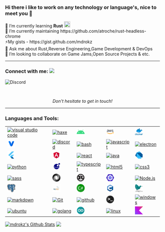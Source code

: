 ### Hi there i like to work on any technology or language's, nice to meet you 👋

<!--
**mdrokz/mdrokz** is a ✨ _special_ ✨ repository because its `README.md` (this file) appears on your GitHub profile.

Here are some ideas to get you started:

- 🔭 I’m currently working on ...
- 🌱 I’m currently learning ...
- 👯 I’m looking to collaborate on ...
- 🤔 I’m looking for help with ...
- 💬 Ask me about ...
- 📫 How to reach me: ...
- 😄 Pronouns: ...
- ⚡ Fun fact: ...
-->

<div>🌱 I’m currently learning <strong>Rust</strong> <img width="20" height="20" src="https://simpleicons.org/icons/rust.svg"/></div>

<div>🔭 I’m currently maintaining https://github.com/atroche/rust-headless-chrome</div>

<div>⚡My gists - https://gist.github.com/mdrokz

<div>💬 Ask me about Rust,Reverse Engineering,Game Development & DevOps</div>
    
<div>👯 I’m looking to collaborate on Game Jams,Open Source Projects & etc.</div>
    
    
---

### Connect with me: <img src="https://media.giphy.com/media/LnQjpWaON8nhr21vNW/giphy.gif" height="32">
![Discord](https://discord.c99.nl/widget/theme-1/248186636381192193.png)

<br />

<p align=center>
<em>Don't hesitate to get in touch!</em>
</p>

---

### Languages and Tools:

<table>
<tr>
<td>
<a href="https://code.visualstudio.com/">
    <img style="width: 26px;
    height: 26px;
    text-decoration: none;" alt="visual studio code" src="https://img.icons8.com/fluent/240/000000/visual-studio-code-2019.png" />
  </a>
  </td>
  <td>
  <a href="https://haxe.org">
    <img style="width: 26px;
    height: 26px;
    text-decoration: none;" alt="haxe" src="https://yal.cc/wp-content/uploads/2013/03/haxe.png" />
  </a>
  </td>
  <td>
  <a href="https://developer.android.com">
    <img style="width: 26px;
    height: 26px;
    text-decoration: none;" alt="android" src="https://raw.githubusercontent.com/github/explore/80688e429a7d4ef2fca1e82350fe8e3517d3494d/topics/android/android.png" />
  </a>
  </td>
  <td>
  <a href="https://aws.amazon.com">
    <img style="width: 26px;
    height: 26px;
    text-decoration: none;" alt="aws" src="https://raw.githubusercontent.com/github/explore/80688e429a7d4ef2fca1e82350fe8e3517d3494d/topics/aws/aws.png" />
  </a>
  </td>
  <td>
  <a href="https://www.docker.com">
    <img style="width: 26px;
    height: 26px;
    text-decoration: none;" alt="docker" src="https://raw.githubusercontent.com/github/explore/80688e429a7d4ef2fca1e82350fe8e3517d3494d/topics/docker/docker.png" />
  </a>
  </td>
</tr>
<tr>
<td>
<a href="https://www.vagrantup.com">
    <img style="width: 26px;
    height: 26px;
    text-decoration: none;" alt="vagrant" src="https://raw.githubusercontent.com/github/explore/80688e429a7d4ef2fca1e82350fe8e3517d3494d/topics/vagrant/vagrant.png" />
  </a>
  </td>
  <td>
  <a href="https://discordapp.com/">
    <img style="width: 26px;
    height: 26px;
    text-decoration: none;" alt="discord" src="https://img.icons8.com/color/240/000000/discord.png" />
  </a>
  </td>
  <td>
  <a href="https://en.wikipedia.org/wiki/Bash_%28Unix_shell%29">
    <img style="width: 26px;
    height: 26px;
    text-decoration: none;" alt="bash" src="https://img.icons8.com/plasticine/100/000000/bash.png" />
  </a>
  </td>
  <td>
  <a href="https://developer.mozilla.org/en-US/docs/Web/JavaScript">
  <img style="width: 26px;
    height: 26px;
    text-decoration: none;" alt="javascript" src="https://img.icons8.com/color/240/000000/javascript.png"/>
  <a/>
  </td>
  <td>
<a href="https://www.electronjs.org">
<img style="width: 26px;
    height: 26px;
    text-decoration: none;" alt="electron" src="https://www.electronjs.org/assets/img/logo.svg" />
</a>
</td>
</tr>
<tr>
<td>
<a href="https://flutter.dev">
<img style="width: 26px;
    height: 26px;
    text-decoration: none;" alt="flutter" src="https://raw.githubusercontent.com/github/explore/80688e429a7d4ef2fca1e82350fe8e3517d3494d/topics/flutter/flutter.png" />
</a>
</td> 
<td>
<a href="https://angular.io">  
<img style="width: 26px;
    height: 26px;
    text-decoration: none;" alt="angular" src="https://raw.githubusercontent.com/github/explore/80688e429a7d4ef2fca1e82350fe8e3517d3494d/topics/angular/angular.png" />
</a>
</td>
<td>
<a href="https://reactnative.dev">
<img style="width: 26px;
    height: 26px;
    text-decoration: none;" alt="react" src="https://img.icons8.com/color/240/000000/react-native.png" />
</a>
</td>
<td>
<a href="https://docs.oracle.com/en/java/">
<img style="width: 26px;
    height: 26px;
    text-decoration: none;" alt="java" src="https://img.icons8.com/color/240/000000/java-coffee-cup-logo.png">
</a>
</td>
<td>
<a href="https://dart.dev">
<img style="width: 26px;
    height: 26px;
    text-decoration: none;" alt="dart"  src="https://raw.githubusercontent.com/github/explore/80688e429a7d4ef2fca1e82350fe8e3517d3494d/topics/dart/dart.png">
</a>
</td>
</tr>
<tr>
<td>
    <a href="https://www.python.org/">
    <img style="width: 26px;
        height: 26px;
        text-decoration: none;" alt="python" src="https://img.icons8.com/color/240/000000/python.png">
    </a>
</td>
<td>
    <a href="https://www.lua.org/about.html">
    <img style="width: 26px;
        height: 26px;
        text-decoration: none;" alt="json" src="https://raw.githubusercontent.com/github/explore/80688e429a7d4ef2fca1e82350fe8e3517d3494d/topics/lua/lua.png">
    </a>
</td>
<td>
    <a href="https://www.typescriptlang.org/">
    <img style="width: 26px;
        height: 26px;
        text-decoration: none;" alt="typescript" src="https://img.icons8.com/color/240/000000/typescript.png">
    </a>
</td>
<td>
    <a href="https://developer.mozilla.org/en-US/docs/Web/HTML">
    <img style="width: 26px;
        height: 26px;
        text-decoration: none;" alt="html5" src="https://img.icons8.com/color/240/000000/html-5.png">
    </a>
</td>
<td>
    <a href="https://developer.mozilla.org/en-US/docs/Web/CSS">
    <img style="width: 26px;
        height: 26px;
        text-decoration: none;" alt="css3" src="https://img.icons8.com/color/240/000000/css3.png">
    </a>
</td>
</tr>
<tr>
<td>
    <a href="https://sass-lang.com/">
    <img style="width: 26px;
        height: 26px;
        text-decoration: none;" alt="sass" src="https://img.icons8.com/color/240/000000/sass.png">
    </a>
</td>
<td>
    <a href="https://www.json.org/json-en.html">
    <img style="width: 26px;
        height: 26px;
        text-decoration: none;" alt="json" src="https://raw.githubusercontent.com/github/explore/80688e429a7d4ef2fca1e82350fe8e3517d3494d/topics/json/json.png">
    </a>
</td>
<td>
    <a class="https://www.rust-lang.org">
    <img style="width: 26px;
        height: 26px;
        text-decoration: none;" alt="json" src="https://raw.githubusercontent.com/github/explore/80688e429a7d4ef2fca1e82350fe8e3517d3494d/topics/rust/rust.png">
    </a>
</td>
<td>
    <a href="https://eslint.org/">
    <img style="width: 26px;
        height: 26px;
        text-decoration: none;" alt="eslint" src="https://raw.githubusercontent.com/github/explore/80688e429a7d4ef2fca1e82350fe8e3517d3494d/topics/eslint/eslint.png">
    </a>
</td>
<td>
    <a href="https://nodejs.org/en/">
    <img style="width: 26px;
        height: 26px;
        text-decoration: none;" alt="Node.js" src="https://img.icons8.com/color/240/000000/nodejs.png">
    </a>
</td>
</tr>
<tr>
<td>
    <a href="https://www.postgresql.org">
    <img style="width: 26px;
        height: 26px;
        text-decoration: none;" alt="Postgresql" src="https://raw.githubusercontent.com/github/explore/80688e429a7d4ef2fca1e82350fe8e3517d3494d/topics/postgresql/postgresql.png">
    </a>
</td>
<td>
    <a href="https://dev.mysql.com/">
    <img style="width: 26px;
        height: 26px;
        text-decoration: none;" alt="MySQL" src="https://raw.githubusercontent.com/github/explore/80688e429a7d4ef2fca1e82350fe8e3517d3494d/topics/mysql/mysql.png">
    </a>
</td>
<td>
    <a href="https://dotnet.microsoft.com/languages/csharp">
    <img style="width: 26px;
        height: 26px;
        text-decoration: none;" alt="C#" src="https://raw.githubusercontent.com/github/explore/80688e429a7d4ef2fca1e82350fe8e3517d3494d/topics/csharp/csharp.png"/>
    </a>
</td>
<td>
    <a href="https://www.iso.org/standard/74528.html">
    <img style="width: 26px;
        height: 26px;
        text-decoration: none;" alt="C" src="https://raw.githubusercontent.com/github/explore/f3e22f0dca2be955676bc70d6214b95b13354ee8/topics/c/c.png"/>
    </a>
</td>
<td>
    <a href="https://www.latex-project.org/">
    <img style="width: 26px;
        height: 26px;
        text-decoration: none;" alt="latex" src="https://raw.githubusercontent.com/github/explore/80688e429a7d4ef2fca1e82350fe8e3517d3494d/topics/latex/latex.png">
    </a>
</td>
</tr>
<tr>
<td>
    <a href="https://www.markdownguide.org/">
    <img style="width: 26px;
        height: 26px;
        text-decoration: none;" alt="markdown" src="https://img.icons8.com/ios-filled/100/000000/markdown.png">
    </a>
</td>
<td>
    <a href="https://git-scm.com/">
    <img style="width: 26px;
        height: 26px;
        text-decoration: none;" alt="Git" src="https://img.icons8.com/color/240/000000/git.png">
    </a>
</td>
<td>
    <a href="https://github.com/">
    <img style="width: 26px;
        height: 26px;
        text-decoration: none;" alt="github" src="https://img.icons8.com/ios-glyphs/240/000000/github.png">
    </a>
</td>
<td>
    <a href="https://docs.microsoft.com/en-us/windows/terminal/">
    <img style="width: 26px;
        height: 26px;
        text-decoration: none;" alt="terminal" src="https://raw.githubusercontent.com/github/explore/80688e429a7d4ef2fca1e82350fe8e3517d3494d/topics/terminal/terminal.png">
    </a>
</td>
<td>
    <a href="https://www.microsoft.com/en-us/windows">
    <img style="width: 26px;
        height: 26px;
        text-decoration: none;" alt="windows" src="https://img.icons8.com/color/240/000000/windows-10.png">
    </a>
</td>
</tr>
<tr>
<td>
    <a href="https://ubuntu.com/">
    <img style="width: 26px;
        height: 26px;
        text-decoration: none;" alt="ubuntu" src="https://img.icons8.com/color/96/000000/ubuntu--v1.png">
    </a>
</td>
<td>
    <a href="https://golang.org/">
    <img style="width: 26px;
        height: 26px;
        text-decoration: none;" alt="golang" src="https://img.icons8.com/color/48/000000/golang.png">
    </a>
</td>
<td>
    <a href="https://www.arduino.cc">
        <img style="width: 26px;
        height: 26px;
        text-decoration: none;" alt="arduino"  src="https://raw.githubusercontent.com/github/explore/80688e429a7d4ef2fca1e82350fe8e3517d3494d/topics/arduino/arduino.png"/>
    </a>
</td> 
<td>
    <a href="https://www.kernel.org/">
    <img style="width: 26px;
        height: 26px;
        text-decoration: none;" alt="linux" src="https://img.icons8.com/color/96/000000/linux.png">
    </a>
</td>
    <td>
    <a href="https://kotlinlang.org">
        <img style="width: 26px;
        height: 26px;
        text-decoration: none;" alt="kotlin"  src="https://raw.githubusercontent.com/github/explore/80688e429a7d4ef2fca1e82350fe8e3517d3494d/topics/kotlin/kotlin.png"/>
    </a>
</td> 
</tr>
</table>

<a href="https://github.com/mdrokz">
<img align="center" alt="mdrokz's Github Stats" src="https://github-readme-stats.vercel.app/api?username=mdrokz&show_icons=true&hide_border=true&count_private=true&include_all_commits=true&theme=radical" /></a>

<a href="https://github.com/mdrokz">
  <img align="center" src="https://github-readme-stats.anuraghazra1.vercel.app/api/top-langs/?username=mdrokz&layout=compact&theme=radical" />
</a>



[stackoverflow]: https://stackoverflow.com/users/2861177/mdrokz
[gmail]: mailto:mdrokz18@gmail.com
